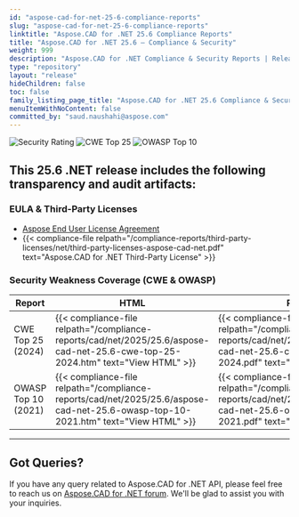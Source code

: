 ```yaml
---
id: "aspose-cad-for-net-25-6-compliance-reports"
slug: "aspose-cad-for-net-25-6-compliance-reports"
linktitle: "Aspose.CAD for .NET 25.6 Compliance Reports"
title: "Aspose.CAD for .NET 25.6 – Compliance & Security"
weight: 999
description: "Aspose.CAD for .NET Compliance & Security Reports | Release 25.6"
type: "repository"
layout: "release"
hideChildren: false
toc: false
family_listing_page_title: "Aspose.CAD for .NET 25.6 Compliance & Security Reports"
menuItemWithNoContent: false
committed_by: "saud.naushahi@aspose.com"
---
```


![Security Rating](https://img.shields.io/badge/Security%20Rating-A-brightgreen?style=flat-square&logo=verizon)
![CWE Top 25](https://img.shields.io/badge/CWE%20Top%2025-2024-blue?style=flat-square&logo=checkmarx)
![OWASP Top 10](https://img.shields.io/badge/OWASP%20Top%2010-2021-blue?style=flat-square&logo=openaccess)


## This 25.6 .NET release includes the following transparency and audit artifacts:

### EULA & Third-Party Licenses

- <a href="https://files.conholdate.app/viewer/view/4Y8UNm7laVFjMAd0r/aspose_end-user-license-agreement_2024-05-16.pdf" target="_blank" rel="noopener">Aspose End User License Agreement</a>
- {{< compliance-file relpath="/compliance-reports/third-party-licenses/net/third-party-licenses-aspose-cad-net.pdf" text="Aspose.CAD for .NET Third-Party License" >}}





### Security Weakness Coverage (CWE & OWASP)

| Report | HTML | PDF |
|--------|------|-----|
| CWE Top 25 (2024) | {{< compliance-file relpath="/compliance-reports/cad/net/2025/25.6/aspose-cad-net-25.6-cwe-top-25-2024.htm" text="View HTML" >}} | {{< compliance-file relpath="/compliance-reports/cad/net/2025/25.6/aspose-cad-net-25.6-cwe-top-25-2024.pdf" text="View PDF" >}} |
| OWASP Top 10 (2021) | {{< compliance-file relpath="/compliance-reports/cad/net/2025/25.6/aspose-cad-net-25.6-owasp-top-10-2021.htm" text="View HTML" >}} | {{< compliance-file relpath="/compliance-reports/cad/net/2025/25.6/aspose-cad-net-25.6-owasp-top-10-2021.pdf" text="View PDF" >}} |



---

## Got Queries?

If you have any query related to Aspose.CAD for .NET API, please feel free to reach us on [Aspose.CAD for .NET forum](https://forum.aspose.com/c/cad/). We'll be glad to assist you with your inquiries.
